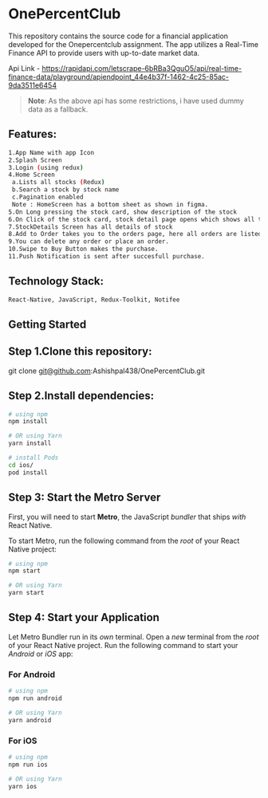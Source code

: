 # OnePercentClub

This repository contains the source code for a financial application developed for the Onepercentclub assignment. The app utilizes a Real-Time Finance API to provide users with up-to-date market data.

Api Link - https://rapidapi.com/letscrape-6bRBa3QguO5/api/real-time-finance-data/playground/apiendpoint_44e4b37f-1462-4c25-85ac-9da3511e6454

> **Note**: As the above api has some restrictions, i have used dummy data as a fallback.

## Features:

```bash
1.App Name with app Icon
2.Splash Screen
3.Login (using redux)
4.Home Screen
 a.Lists all stocks (Redux)
 b.Search a stock by stock name
 c.Pagination enabled
 Note : HomeScreen has a bottom sheet as shown in figma.
5.On Long pressing the stock card, show description of the stock
6.On Click of the stock card, stock detail page opens which shows all the details of the stock.
7.StockDetails Screen has all details of stock
8.Add to Order takes you to the orders page, here all orders are listed using redux.
9.You can delete any order or place an order.
10.Swipe to Buy Button makes the purchase.
11.Push Notification is sent after succesfull purchase.
```

## Technology Stack:

```bash
React-Native, JavaScript, Redux-Toolkit, Notifee
```

## Getting Started

## Step 1.Clone this repository:

git clone git@github.com:Ashishpal438/OnePercentClub.git

## Step 2.Install dependencies:

```bash
# using npm
npm install

# OR using Yarn
yarn install

# install Pods
cd ios/
pod install
```

## Step 3: Start the Metro Server

First, you will need to start **Metro**, the JavaScript _bundler_ that ships _with_ React Native.

To start Metro, run the following command from the _root_ of your React Native project:

```bash
# using npm
npm start

# OR using Yarn
yarn start
```

## Step 4: Start your Application

Let Metro Bundler run in its _own_ terminal. Open a _new_ terminal from the _root_ of your React Native project. Run the following command to start your _Android_ or _iOS_ app:

### For Android

```bash
# using npm
npm run android

# OR using Yarn
yarn android
```

### For iOS

```bash
# using npm
npm run ios

# OR using Yarn
yarn ios
```
